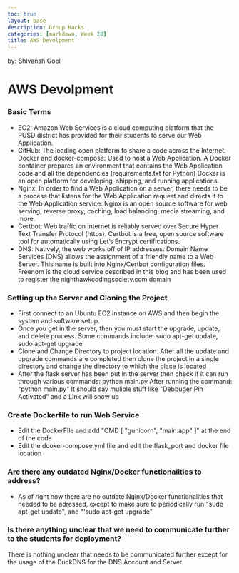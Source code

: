```yaml
---
toc: true
layout: base
description: Group Hacks
categories: [markdown, Week 20]
title: AWS Devolpment
---
```


by: Shivansh Goel
# AWS Devolpment

### Basic Terms
- EC2: Amazon Web Services is a cloud computing platform that the PUSD district has provided for their students to serve our Web Application.
- GitHub: The leading open platform to share a code across the Internet.
Docker and docker-compose: Used to host a Web Application. A Docker container prepares an environment that contains the Web Application code and all the dependencies (requirements.txt for Python) Docker is an open platform for developing, shipping, and running applications.
- Nginx: In order to find a Web Application on a server, there needs to be a process that listens for the Web Application request and directs it to the Web Application service. Nginx is an open source software for web serving, reverse proxy, caching, load balancing, media streaming, and more.
- Certbot: Web traffic on internet is reliably served over Secure Hyper Text Transfer Protocol (https). Certbot is a free, open source software tool for automatically using Let’s Encrypt certifications.
- DNS: Natively, the web works off of IP addresses. Domain Name Services (DNS) allows the assignment of a friendly name to a Web Server. This name is built into Nginx/Certbot configuration files. Freenom is the cloud service described in this blog and has been used to register the nighthawkcodingsociety.com domain

###  Setting up the Server and Cloning the Project
- First connect to an Ubuntu EC2 instance on AWS and then begin the system and software setup.
- Once you get in the server, then you must start the upgrade, update, and delete process. Some commands include: sudo apt-get update, sudo apt-get upgrade
- Clone and Change Directory to project location. After all the update and upgrade commands are completed then clone the project in a single directory and change the directory to which the place is located
- After the flask server has been put in the server then check if it can run through various commands: python main.py
After running the command: "python main.py" It should say muliple stuff like "Debbuger Pin Activated" and a Link will show up

###  Create Dockerfile to run Web Service
- Edit the DockerFIle and add "CMD [ "gunicorn", "main:app" ]" at the end of the code
- Edit the dcoker-compose.yml file and edit the flask_port and docker file location


### Are there any outdated Nginx/Docker functionalities to address?
- As of right now there are no outdate Nginx/Docker functionalities that needed to be adressed, except to make sure to periodically run "sudo apt-get update", and "'sudo apt-get upgrade"

### Is there anything unclear that we need to communicate further to the students for deployment?
There is nothing unclear that needs to be communicated further except for the usage of the DuckDNS for the DNS Account and Server